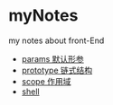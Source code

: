 # myNotes
my notes about front-End

* [params 默认形参](https://github.com/SimonYuan100/myNotes/blob/master/params.js)
* [prototype 链式结构](https://github.com/SimonYuan100/myNotes/blob/master/prototype.js)
* [scope 作用域](https://github.com/SimonYuan100/myNotes/blob/master/scope.js)
* [shell](https://github.com/SimonYuan100/myNotes/tree/master/shell)
